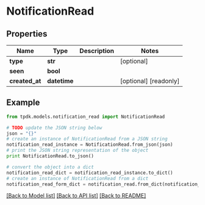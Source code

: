 # NotificationRead



## Properties

Name | Type | Description | Notes
------------ | ------------- | ------------- | -------------
**type** | **str** |  | [optional] 
**seen** | **bool** |  | 
**created_at** | **datetime** |  | [optional] [readonly] 

## Example

```python
from tpdk.models.notification_read import NotificationRead

# TODO update the JSON string below
json = "{}"
# create an instance of NotificationRead from a JSON string
notification_read_instance = NotificationRead.from_json(json)
# print the JSON string representation of the object
print NotificationRead.to_json()

# convert the object into a dict
notification_read_dict = notification_read_instance.to_dict()
# create an instance of NotificationRead from a dict
notification_read_form_dict = notification_read.from_dict(notification_read_dict)
```
[[Back to Model list]](../README.md#documentation-for-models) [[Back to API list]](../README.md#documentation-for-api-endpoints) [[Back to README]](../README.md)


